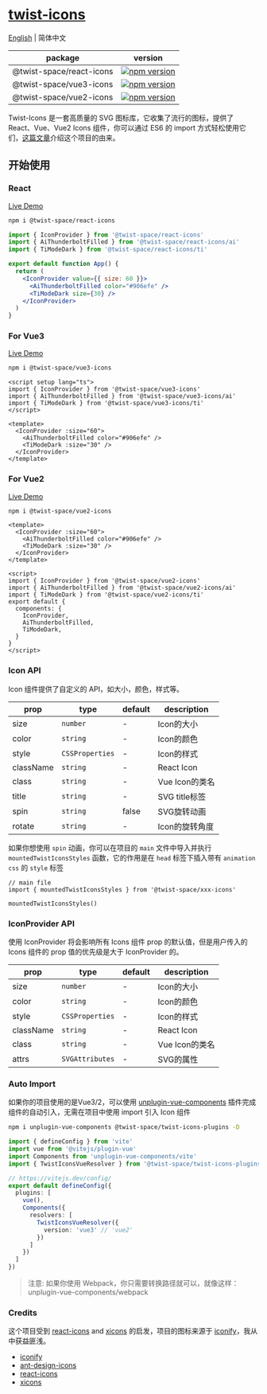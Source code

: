 # [twist-icons](https://twist-icons-docs.vercel.app/)

[English](README.md) | 简体中文

| package                 | version |
| ------------------------| --------|
| @twist-space/react-icons| [![npm version](https://img.shields.io/npm/v/@twist-space/react-icons.svg)](https://www.npmjs.com/package/@twist-space/react-icons) |
| @twist-space/vue3-icons | [![npm version](https://img.shields.io/npm/v/@twist-space/vue3-icons.svg)](https://www.npmjs.com/package/@twist-space/vue3-icons)|
| @twist-space/vue2-icons | [![npm version](https://img.shields.io/npm/v/@twist-space/vue2-icons.svg)](https://www.npmjs.com/package/@twist-space/vue2-icons)|

Twist-Icons 是一套高质量的 SVG 图标库，它收集了流行的图标，提供了 React、Vue、Vue2 Icons 组件，你可以通过 ES6 的 import 方式轻松使用它们，[这篇文章](https://razzh.vercel.app/posts/twist-icons/)介绍这个项目的由来。

## 开始使用

### React
[Live Demo](https://stackblitz.com/edit/vitejs-vite-ewd62r?file=src%2FApp.tsx)

```bash
npm i @twist-space/react-icons
```


```jsx
import { IconProvider } from '@twist-space/react-icons'
import { AiThunderboltFilled } from '@twist-space/react-icons/ai'
import { TiModeDark } from '@twist-space/react-icons/ti'

export default function App() {
  return (
    <IconProvider value={{ size: 60 }}>
      <AiThunderboltFilled color="#906efe" />
      <TiModeDark size={30} />
    </IconProvider>
  )
}
```

### For Vue3
[Live Demo](https://stackblitz.com/edit/vitejs-vite-zdrkec?file=src%2FApp.vue)

```bash
npm i @twist-space/vue3-icons
```


```vue
<script setup lang="ts">
import { IconProvider } from '@twist-space/vue3-icons'
import { AiThunderboltFilled } from '@twist-space/vue3-icons/ai'
import { TiModeDark } from '@twist-space/vue3-icons/ti'
</script>

<template>
  <IconProvider :size="60">
    <AiThunderboltFilled color="#906efe" />
    <TiModeDark :size="30" />
  </IconProvider>
</template>
```

### For Vue2
[Live Demo](https://stackblitz.com/edit/vite-vue2-wjkj4-rkkun1?file=src%2FApp.vue)

```bash
npm i @twist-space/vue2-icons
```

```vue
<template>
  <IconProvider :size="60">
    <AiThunderboltFilled color="#906efe" />
    <TiModeDark :size="30" />
  </IconProvider>
</template>

<script>
import { IconProvider } from '@twist-space/vue2-icons'
import { AiThunderboltFilled } from '@twist-space/vue2-icons/ai'
import { TiModeDark } from '@twist-space/vue2-icons/ti'
export default {
  components: {
    IconProvider,
    AiThunderboltFilled,
    TiModeDark,
  }
}
</script>
```

### Icon API

Icon 组件提供了自定义的 API，如大小，颜色，样式等。

| prop  | type               | default | description            |
| ----- | ------------------ | ------- | ---------------------- |
| size  | `number`           | -       | Icon的大小              |
| color | `string`           | -       | Icon的颜色              |
| style | `CSSProperties`    | -       | Icon的样式              |
| className | `string`       | -       | React Icon             |
| class | `string`           | -       | Vue Icon的类名          |
| title | `string`           | -       | SVG title标签           |
| spin  | `string`           | false   | SVG旋转动画              |
| rotate| `string`           | -       | Icon的旋转角度           |

如果你想使用 `spin` 动画，你可以在项目的 `main` 文件中导入并执行 `mountedTwistIconsStyles` 函数，它的作用是在 `head` 标签下插入带有 `animation css` 的 `style` 标签
```tsx
// main file
import { mountedTwistIconsStyles } from '@twist-space/xxx-icons'

mountedTwistIconsStyles()
```

### IconProvider API

使用 IconProvider 将会影响所有 Icons 组件 prop 的默认值，但是用户传入的 Icons 组件的 prop 值的优先级是大于 IconProvider 的。

| prop  | type               | default | description            |
| ----- | ------------------ | ------- | ---------------------- |
| size  | `number`           | -       | Icon的大小              |
| color | `string`           | -       | Icon的颜色              |
| style | `CSSProperties`    | -       | Icon的样式              |
| className | `string`       | -       | React Icon             |
| class | `string`           | -       | Vue Icon的类名          |
| attrs | `SVGAttributes`    | -       | SVG的属性               |

### Auto Import
如果你的项目使用的是Vue3/2，可以使用 [unplugin-vue-components](https://github.com/unplugin/unplugin-vue-components) 插件完成组件的自动引入，无需在项目中使用 import 引入 Icon 组件


```bash
npm i unplugin-vue-components @twist-space/twist-icons-plugins -D
```

```typescript
import { defineConfig } from 'vite'
import vue from '@vitejs/plugin-vue'
import Components from 'unplugin-vue-components/vite'
import { TwistIconsVueResolver } from '@twist-space/twist-icons-plugins'

// https://vitejs.dev/config/
export default defineConfig({
  plugins: [
    vue(),
    Components({
      resolvers: [
        TwistIconsVueResolver({
          version: 'vue3' // 'vue2'
        })
      ]
    })
  ]
})
```

> 注意: 如果你使用 Webpack，你只需要转换路径就可以，就像这样：unplugin-vue-components/webpack

### Credits
这个项目受到 [react-icons](https://github.com/react-icons/react-icons) and [xicons](https://github.com/07akioni/xicons)
的启发，项目的图标来源于 [iconify](https://iconify.design/)，我从中获益匪浅。
- [iconify](https://github.com/iconify/iconify)
- [ant-design-icons](https://github.com/ant-design/ant-design-icons)
- [react-icons](https://github.com/react-icons/react-icons)
- [xicons](https://github.com/07akioni/xicons)